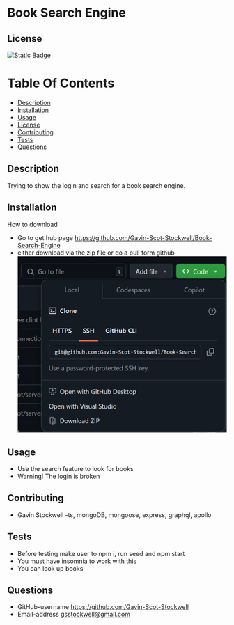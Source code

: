 
# Book Search Engine


## License
[![Static Badge](https://img.shields.io/badge/License-Mit_License-name?style=flat&logo=%23512BD4&logoColor=%2300bfff&labelColor=%23add8e6&color=%2300bfff)](https://mit-license.org/)


# Table Of Contents
* [Description](#description)
* [Installation](#installation)
* [Usage](#usage)
* [License](#license)
* [Contributing](#contributing)
* [Tests](#tests)
* [Questions](#questions)


## Description
Trying to show the login and search for a book search engine.

## Installation
How to download
* Go to get hub page https://github.com/Gavin-Scot-Stockwell/Book-Search-Engine
* either download via the zip file or do a pull form github
 ![how to download](img/download.PNG)



## Usage
* Use the search feature to look for books
* Warning! The login is broken


## Contributing
* Gavin Stockwell -ts, mongoDB, mongoose, express, graphql, apollo


## Tests
* Before testing make user to npm i, run seed and npm start
* You must have insomnia to work with this
* You can look up books


## Questions
* GitHub-username https://github.com/Gavin-Scot-Stockwell
* Email-address gsstockwell@gmail.com

